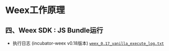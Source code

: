 # Weex工作原理

## 四、Weex SDK : JS Bundle运行

- 执行日志 (incubator-weex v0.18版本) [```weex_0.17_vanilla_execute_log.txt```](weex_0.17_vanilla_execute_log.txt)

